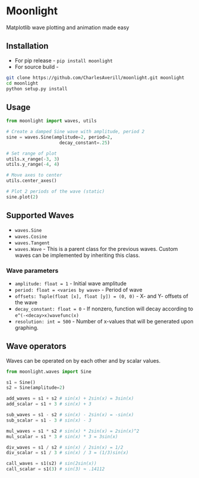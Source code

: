 # Moonlight
Matplotlib wave plotting and animation made easy

## Installation
- For pip release - `pip install moonlight`
- For source build - 
```bash
git clone https://github.com/CharlesAverill/moonlight.git moonlight
cd moonlight
python setup.py install
```

## Usage
```python
from moonlight import waves, utils

# Create a damped Sine wave with amplitude, period 2
sine = waves.Sine(amplitude=2, period=2,
                    decay_constant=.25)

# Set range of plot
utils.x_range(-3, 3)
utils.y_range(-4, 4)

# Move axes to center
utils.center_axes()

# Plot 2 periods of the wave (static)
sine.plot(2)
```

## Supported Waves
- `waves.Sine`
- `waves.Cosine`
- `waves.Tangent`
- `waves.Wave` - This is a parent class for the 
previous waves. Custom waves can be implemented by
inheriting this class.

### Wave parameters
- `amplitude: float = 1` - Initial wave amplitude
- `period: float = <varies by wave>` - Period of wave
- `offsets: Tuple(float [x], float [y]) = (0, 0)` - X- and Y- offsets of the wave
- `decay_constant: float = 0` - If nonzero, function will decay according to `e^(-<decay>x)wavefunc(x)`
- `resolution: int = 500` - Number of x-values that will be generated upon graphing.

## Wave operators
Waves can be operated on by each other and by scalar values.
```python
from moonlight.waves import Sine

s1 = Sine()
s2 = Sine(amplitude=2)

add_waves = s1 + s2 # sin(x) + 2sin(x) = 3sin(x)
add_scalar = s1 + 3 # sin(x) + 3

sub_waves = s1 - s2 # sin(x) - 2sin(x) = -sin(x)
sub_scalar = s1 - 3 # sin(x) - 3

mul_waves = s1 * s2 # sin(x) * 2sin(x) = 2sin(x)^2
mul_scalar = s1 * 3 # sin(x) * 3 = 3sin(x)

div_waves = s1 / s2 # sin(x) / 2sin(x) = 1/2
div_scalar = s1 / 3 # sin(x) / 3 = (1/3)sin(x)

call_waves = s1(s2) # sin(2sin(x))
call_scalar = s1(3) # sin(3) ≈ .14112
```